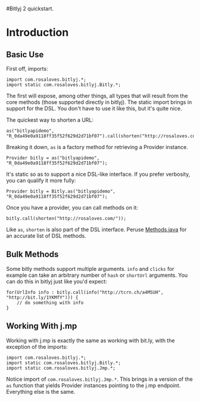 #Bitlyj 2 quickstart.

# Introduction #

## Basic Use ##

First off, imports:

```
import com.rosaloves.bitlyj.*;
import static com.rosaloves.bitlyj.Bitly.*;
```

The first will expose, among other things, all types that will result from the core methods (those supported directly in bitlyj). The static import brings in support for the DSL. You don't have to use it like this, but it's quite nice.

The quickest way to shorten a URL:

```
as("bitlyapidemo", "R_0da49e0a9118ff35f52f629d2d71bf07").call(shorten("http://rosaloves.com/"));
```

Breaking it down, `as` is a factory method for retrieving a Provider instance.

```
Provider bitly = as("bitlyapidemo", "R_0da49e0a9118ff35f52f629d2d71bf07");
```

It's static so as to support a nice DSL-like interface. If you prefer verbosity, you can qualify it more fully:

```
Provider bitly = Bitly.as("bitlyapidemo", "R_0da49e0a9118ff35f52f629d2d71bf07");
```

Once you have a provider, you can call methods on it:

```
bitly.call(shorten("http://rosaloves.com/"));
```

Like `as`, `shorten` is also part of the DSL interface. Peruse [Methods.java](http://code.google.com/p/bitlyj/source/browse/#svn/trunk/src/main/java/com/rosaloves/bitlyj) for an accurate list of DSL methods.

## Bulk Methods ##
Some bitly methods support multiple arguments. `info` and `clicks` for example can take an arbitrary number of `hash` or `shortUrl` arguments. You can do this in bitlyj just like you'd expect:

```
for(UrlInfo info : bitly.call(info("http://tcrn.ch/a4MSUH", "http://bit.ly/1YKMfY"))) {
	// do something with info
}
```

## Working With j.mp ##

Working with j.mp is exactly the same as working with bit.ly, with the exception of the imports:

```
import com.rosaloves.bitlyj.*;
import static com.rosaloves.bitlyj.Bitly.*;
import static com.rosaloves.bitlyj.Jmp.*;
```

Notice import of `com.rosaloves.bitlyj.Jmp.*`. This brings in a version of the `as` function that yields Provider instances pointing to the j.mp endpoint. Everything else is the same.